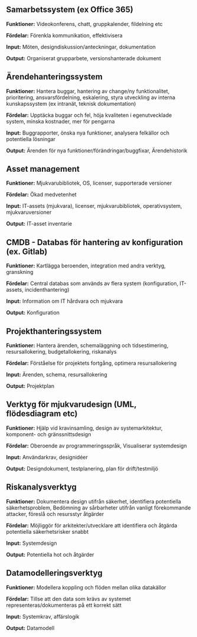 ## Samarbetssystem (ex Office 365)
**Funktioner:**
Videokonferens, chatt, gruppkalender, fildelning etc

**Fördelar:**
Förenkla kommunikation, effektivisera

**Input:**
Möten, designdiskussion/anteckningar, dokumentation

**Output:**
Organiserat grupparbete, versionshanterade dokument
  
  
## Ärendehanteringssystem
**Funktioner:**
Hantera buggar, hantering av change/ny funktionalitet, prioritering, ansvarsfördelning, eskalering, styra utveckling av interna kunskapssystem (ex intranät, teknisk dokumentation)

**Fördelar:**
Upptäcka buggar och fel, höja kvaliteten i egenutvecklade system, minska kostnader, mer för pengarna  

**Input:**
Buggrapporter, önska nya funktioner, analysera felkällor och potentiella lösningar

**Output:**
Ärenden för nya funktioner/förändringar/buggfixar, Ärendehistorik 
  
## Asset management
**Funktioner:**
Mjukvarubibliotek, OS, licenser, supporterade versioner 

**Fördelar:**
Ökad medvetenhet

**Input:**
IT-assets (mjukvara), licenser, mjukvarubibliotek, operativsystem, mjukvaruversioner

**Output:**
IT-asset inventarie


## CMDB - Databas för hantering av konfiguration (ex. Gitlab)
**Funktioner:**
Kartlägga beroenden, integration med andra verktyg, granskning

**Fördelar:**
Central databas som används av flera system (konfiguration, IT-assets, incidenthantering)

**Input:**
Information om IT hårdvara och mjukvara

**Output:**
Konfiguration


## Projekthanteringssystem
**Funktioner:**
Hantera ärenden, schemaläggning och tidsestimering, resursallokering, budgetallokering, riskanalys

**Fördelar:**
Förståelse för projektets fortgång, optimera resursallokering

**Input:**
Ärenden, schema, resursallokering

**Output:**
Projektplan


## Verktyg för mjukvarudesign (UML, flödesdiagram etc)
**Funktioner:**
Hjälp vid kravinsamling, design av systemarkitektur, komponent- och gränssnittsdesign 

**Fördelar:**
Oberoende av programmeringsspråk, Visualiserar systemdesign

**Input:**
Användarkrav, designidéer

**Output:**
Designdokument, testplanering, plan för drift/testmiljö


## Riskanalysverktyg
**Funktioner:**
Dokumentera design utifrån säkerhet, identifiera potentiella säkerhetsproblem, Bedömning av sårbarheter utifrån vanligt förekommande attacker, föreslå och resursstyr åtgärder

**Fördelar:**
Möjliggör för arkitekter/utvecklare att identifiera och åtgärda potentiella säkerhetsrisker snabbt

**Input:**
Systemdesign

**Output:**
Potentiella hot och åtgärder


## Datamodelleringsverktyg
**Funktioner:**
Modellera koppling och flöden mellan olika datakällor

**Fördelar:**
Tillse att den data som krävs av systemet representeras/dokumenteras på ett korrekt sätt

**Input:**
Systemkrav, affärslogik

**Output:**
Datamodell